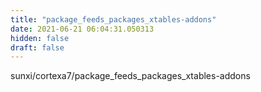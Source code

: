 ```yaml
---
title: "package_feeds_packages_xtables-addons"
date: 2021-06-21 06:04:31.050313
hidden: false
draft: false
---
```


sunxi/cortexa7/package_feeds_packages_xtables-addons

